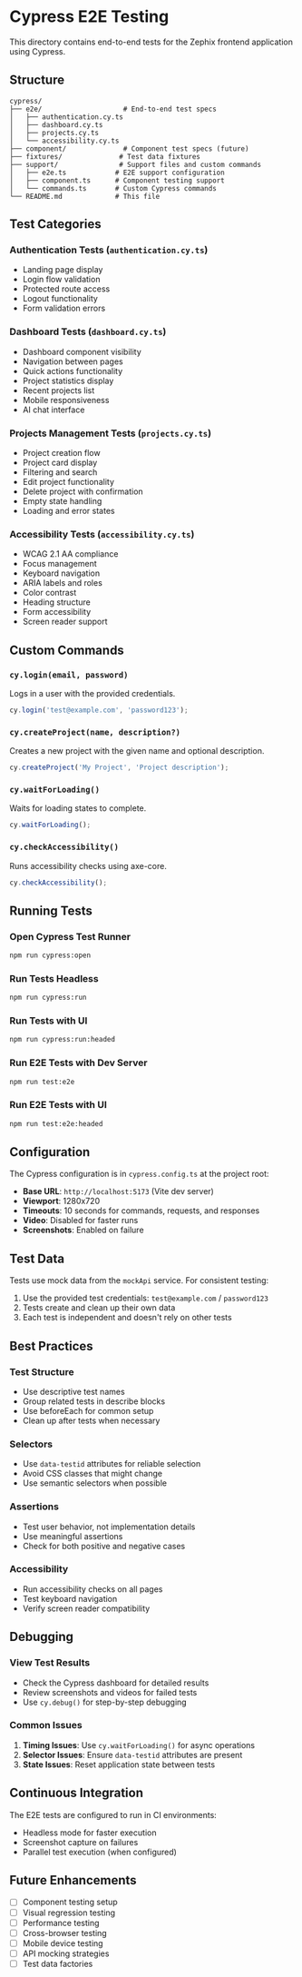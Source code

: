# Cypress E2E Testing

This directory contains end-to-end tests for the Zephix frontend application using Cypress.

## Structure

```
cypress/
├── e2e/                    # End-to-end test specs
│   ├── authentication.cy.ts
│   ├── dashboard.cy.ts
│   ├── projects.cy.ts
│   └── accessibility.cy.ts
├── component/              # Component test specs (future)
├── fixtures/              # Test data fixtures
├── support/               # Support files and custom commands
│   ├── e2e.ts            # E2E support configuration
│   ├── component.ts      # Component testing support
│   └── commands.ts       # Custom Cypress commands
└── README.md             # This file
```

## Test Categories

### Authentication Tests (`authentication.cy.ts`)
- Landing page display
- Login flow validation
- Protected route access
- Logout functionality
- Form validation errors

### Dashboard Tests (`dashboard.cy.ts`)
- Dashboard component visibility
- Navigation between pages
- Quick actions functionality
- Project statistics display
- Recent projects list
- Mobile responsiveness
- AI chat interface

### Projects Management Tests (`projects.cy.ts`)
- Project creation flow
- Project card display
- Filtering and search
- Edit project functionality
- Delete project with confirmation
- Empty state handling
- Loading and error states

### Accessibility Tests (`accessibility.cy.ts`)
- WCAG 2.1 AA compliance
- Focus management
- Keyboard navigation
- ARIA labels and roles
- Color contrast
- Heading structure
- Form accessibility
- Screen reader support

## Custom Commands

### `cy.login(email, password)`
Logs in a user with the provided credentials.

```typescript
cy.login('test@example.com', 'password123');
```

### `cy.createProject(name, description?)`
Creates a new project with the given name and optional description.

```typescript
cy.createProject('My Project', 'Project description');
```

### `cy.waitForLoading()`
Waits for loading states to complete.

```typescript
cy.waitForLoading();
```

### `cy.checkAccessibility()`
Runs accessibility checks using axe-core.

```typescript
cy.checkAccessibility();
```

## Running Tests

### Open Cypress Test Runner
```bash
npm run cypress:open
```

### Run Tests Headless
```bash
npm run cypress:run
```

### Run Tests with UI
```bash
npm run cypress:run:headed
```

### Run E2E Tests with Dev Server
```bash
npm run test:e2e
```

### Run E2E Tests with UI
```bash
npm run test:e2e:headed
```

## Configuration

The Cypress configuration is in `cypress.config.ts` at the project root:

- **Base URL**: `http://localhost:5173` (Vite dev server)
- **Viewport**: 1280x720
- **Timeouts**: 10 seconds for commands, requests, and responses
- **Video**: Disabled for faster runs
- **Screenshots**: Enabled on failure

## Test Data

Tests use mock data from the `mockApi` service. For consistent testing:

1. Use the provided test credentials: `test@example.com` / `password123`
2. Tests create and clean up their own data
3. Each test is independent and doesn't rely on other tests

## Best Practices

### Test Structure
- Use descriptive test names
- Group related tests in describe blocks
- Use beforeEach for common setup
- Clean up after tests when necessary

### Selectors
- Use `data-testid` attributes for reliable selection
- Avoid CSS classes that might change
- Use semantic selectors when possible

### Assertions
- Test user behavior, not implementation details
- Use meaningful assertions
- Check for both positive and negative cases

### Accessibility
- Run accessibility checks on all pages
- Test keyboard navigation
- Verify screen reader compatibility

## Debugging

### View Test Results
- Check the Cypress dashboard for detailed results
- Review screenshots and videos for failed tests
- Use `cy.debug()` for step-by-step debugging

### Common Issues
1. **Timing Issues**: Use `cy.waitForLoading()` for async operations
2. **Selector Issues**: Ensure `data-testid` attributes are present
3. **State Issues**: Reset application state between tests

## Continuous Integration

The E2E tests are configured to run in CI environments:

- Headless mode for faster execution
- Screenshot capture on failures
- Parallel test execution (when configured)

## Future Enhancements

- [ ] Component testing setup
- [ ] Visual regression testing
- [ ] Performance testing
- [ ] Cross-browser testing
- [ ] Mobile device testing
- [ ] API mocking strategies
- [ ] Test data factories
